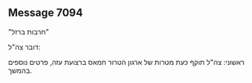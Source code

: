 ## Message 7094

"חרבות ברזל"

דובר צה"ל:

ראשוני: צה"ל תוקף כעת מטרות של ארגון הטרור חמאס ברצועת עזה, פרטים נוספים בהמשך.

